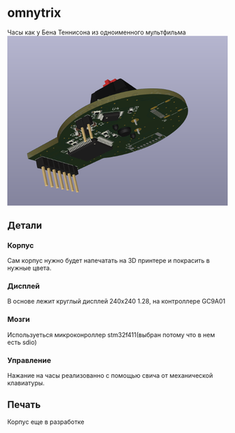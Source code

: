 # omnytrix
Часы как у Бена Теннисона из одноименного мультфильма
![](img/2023-09-27_01-54.png)
## Детали
### Корпус
Сам корпус нужно будет напечатать на 3D принтере и покрасить в нужные цвета.
### Дисплей
В основе лежит круглый дисплей 240x240 1.28, на контроллере GC9A01
### Мозги
Используеться микроконроллер stm32f411(выбран потому что в нем есть sdio)
### Управление
Нажание на часы реализованно с помощью свича от механической клавиатуры.
## Печать
Корпус еще в разработке
